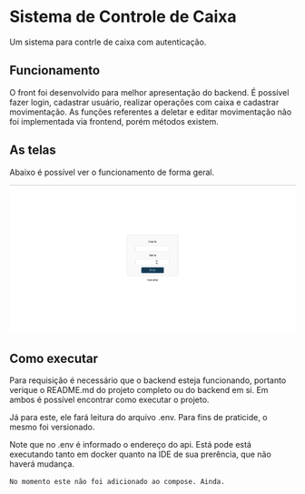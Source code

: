 # Sistema de Controle de Caixa

Um sistema para contrle de caixa com autenticação.

## Funcionamento

O front foi desenvolvido para melhor apresentação do backend. É possível fazer login, cadastrar usuário, realizar
operações com caixa e cadastrar movimentação. As funções referentes a deletar e editar movimentação não foi implementada
via frontend, porém métodos existem.

## As telas

Abaixo é possível ver o funcionamento de forma geral.

<p align="center">
  <img src="./uso_sistem_controle_caixa.gif" />
</p>

## Como executar

Para requisição é necessário que o backend esteja funcionando, portanto verique o README.md do projeto completo ou do
backend em si. Em ambos é possível encontrar como executar o projeto.

Já para este, ele fará leitura do arquivo .env. Para fins de praticide, o mesmo foi versionado.

Note que no .env é informado o endereço do api. Está pode está executando tanto em docker quanto na IDE de sua
prerência, que não haverá mudança.

    No momento este não foi adicionado ao compose. Ainda.